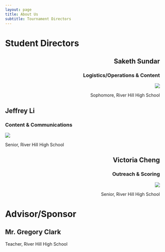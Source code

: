```yaml
---
layout: page
title: About Us
subtitle: Tournament Directors
---
```

# Student Directors

<div dir='rtl'>
  
## Saketh Sundar
### Logistics/Operations & Content
![](https://media.discordapp.net/attachments/799693210384859198/803446670372634654/saketh_1.jpg?width=320&height=320)

Sophomore, River Hill High School

<div dir='ltr'>

## Jeffrey Li
### Content & Communications
![](https://media.discordapp.net/attachments/799693210384859198/803452378686554132/j.webp?width=320&height=320)

Senior, River Hill High School

<div dir='rtl'>

## Victoria Cheng
### Outreach & Scoring
![](https://media.discordapp.net/attachments/799693210384859198/803434982516195338/image0.jpg?width=320&height=320)

Senior, River Hill High School

<div dir='ltr'>

# Advisor/Sponsor
## Mr. Gregory Clark
Teacher, River Hill High School
